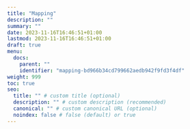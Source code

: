 ```yaml
---
title: "Mapping"
description: ""
summary: ""
date: 2023-11-16T16:46:51+01:00
lastmod: 2023-11-16T16:46:51+01:00
draft: true
menu:
  docs:
    parent: ""
    identifier: "mapping-bd966b34cd799662aedb942f9fd3f4df"
weight: 999
toc: true
seo:
  title: "" # custom title (optional)
  description: "" # custom description (recommended)
  canonical: "" # custom canonical URL (optional)
  noindex: false # false (default) or true
---
```

